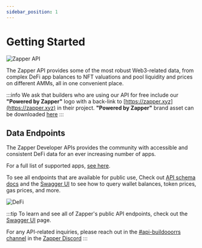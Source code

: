 ```yaml
---
sidebar_position: 1
---
```


# Getting Started

![Zapper API](../../static/img/assets/zapper_api_logo.png)

The Zapper API provides some of the most robust Web3-related data, 
from complex DeFi app balances to NFT valuations and  pool liquidity and prices on different AMMs, all in
one convenient place. 

:::info 
We ask that builders who are using our API for free include our **"Powered by Zapper"**
logo with a back-link to [https://zapper.xyz](https://zapper.xyz) in their project.
**"Powered by Zapper"** brand asset can be downloaded
[here](../docs/brand-assets.md)
:::

## Data Endpoints

The Zapper Developer APIs provides the community with accessible and consistent
DeFi data for an ever increasing number of apps.

For a full list of supported apps, [see here](https://zapper.xyz/protocols).

To see all endpoints that are available for public use, Check out [API schema docs](https://studio.zapper.xyz/docs/apis/api-syntax) and the
[Swagger UI](https://api.zapper.xyz/api/static/index.html#) to see how to query
wallet balances, token prices, gas prices, and more.

![DeFi](../../static/img/assets/data_api.png)

:::tip
To learn and see all of Zapper's public API endpoints, check out the
[Swagger UI](https://api.zapper.xyz/api/static/index.html#/) page.

For any API-related inquiries, please reach out in the
[#api-buildooorrs channel](https://discord.com/channels/647279669388771329/650654989202489354)
in the [Zapper Discord](https://zapper.xyz/discord)
:::
